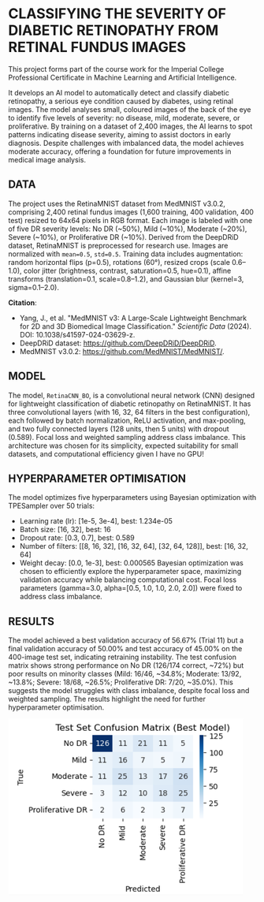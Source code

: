# CLASSIFYING THE SEVERITY OF DIABETIC RETINOPATHY FROM RETINAL FUNDUS IMAGES 

This project forms part of the course work for the Imperial College Professional Certificate in Machine Learning and Artificial Intelligence.

It develops an AI model to automatically detect and classify diabetic retinopathy, a serious eye condition caused by diabetes, using retinal images. The model analyses small, coloured images of the back of the eye to identify five levels of severity: no disease, mild, moderate, severe, or proliferative. By training on a dataset of 2,400 images, the AI learns to spot patterns indicating disease severity, aiming to assist doctors in early diagnosis. Despite challenges with imbalanced data, the model achieves moderate accuracy, offering a foundation for future improvements in medical image analysis.

## DATA
The project uses the RetinaMNIST dataset from MedMNIST v3.0.2, comprising 2,400 retinal fundus images (1,600 training, 400 validation, 400 test) resized to 64x64 pixels in RGB format. Each image is labeled with one of five DR severity levels: No DR (~50%), Mild (~10%), Moderate (~20%), Severe (~10%), or Proliferative DR (~10%). Derived from the DeepDRiD dataset, RetinaMNIST is preprocessed for research use. Images are normalized with `mean=0.5`, `std=0.5`. Training data includes augmentation: random horizontal flips (p=0.5), rotations (60°), resized crops (scale 0.6–1.0), color jitter (brightness, contrast, saturation=0.5, hue=0.1), affine transforms (translation=0.1, scale=0.8–1.2), and Gaussian blur (kernel=3, sigma=0.1–2.0).

**Citation**:
- Yang, J., et al. "MedMNIST v3: A Large-Scale Lightweight Benchmark for 2D and 3D Biomedical Image Classification." *Scientific Data* (2024). DOI: 10.1038/s41597-024-03629-z.
- DeepDRiD dataset: https://github.com/DeepDRiD/DeepDRiD.
- MedMNIST v3.0.2: https://github.com/MedMNIST/MedMNIST/.

## MODEL
The model, `RetinaCNN_BO`, is a convolutional neural network (CNN) designed for lightweight classification of diabetic retinopathy on RetinaMNIST. It has three convolutional layers (with 16, 32, 64 filters in the best configuration), each followed by batch normalization, ReLU activation, and max-pooling, and two fully connected layers (128 units, then 5 units) with dropout (0.589). Focal loss and weighted sampling address class imbalance. This architecture was chosen for its simplicity, expected suitability for small datasets, and computational efficiency given I have no GPU! 

## HYPERPARAMETER OPTIMISATION
The model optimizes five hyperparameters using Bayesian optimization with TPESampler over 50 trials:
- Learning rate (lr): [1e-5, 3e-4], best: 1.234e-05
- Batch size: [16, 32], best: 16
- Dropout rate: [0.3, 0.7], best: 0.589
- Number of filters: [[8, 16, 32], [16, 32, 64], [32, 64, 128]], best: [16, 32, 64]
- Weight decay: [0.0, 1e-3], best: 0.000565
Bayesian optimization was chosen to efficiently explore the hyperparameter space, maximizing validation accuracy while balancing computational cost. Focal loss parameters (gamma=3.0, alpha=[0.5, 1.0, 1.0, 2.0, 2.0]) were fixed to address class imbalance. 

## RESULTS
The model achieved a best validation accuracy of 56.67% (Trial 11) but a final validation accuracy of 50.00% and test accuracy of 45.00% on the 400-image test set, indicating retraining instability. The test confusion matrix shows strong performance on No DR (126/174 correct, ~72%) but poor results on minority classes (Mild: 16/46, ~34.8%; Moderate: 13/92, ~13.8%; Severe: 18/68, ~26.5%; Proliferative DR: 7/20, ~35.0%). This suggests the model struggles with class imbalance, despite focal loss and weighted sampling. The results highlight the need for further hyperparameter optimisation. 

![ConfustionMatrix](confusion_matrix.png)
